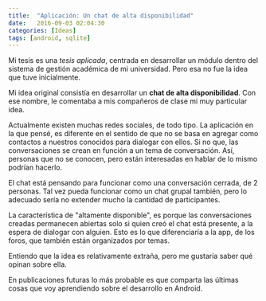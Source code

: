 ```yaml
---
title:  "Aplicación: Un chat de alta disponibilidad"
date:   2016-09-03 02:04:30
categories: [Ideas]
tags: [android, sqlite]
---
```

Mi tesis es una *tesis aplicada*, centrada en desarrollar un módulo dentro del sistema de gestión académica de mi universidad. Pero esa no fue la idea que tuve inicialmente.

Mi idea original consistía en desarrollar un **chat de alta disponibilidad**. Con ese nombre, le comentaba a mis compañeros de clase mi muy particular idea.

Actualmente existen muchas redes sociales, de todo tipo. La aplicación en la que pensé, es diferente en el sentido de que no se basa en agregar como contactos a nuestros conocidos para dialogar con ellos. Si no que, las conversaciones se crean en función a un tema de conversación. Así, personas que no se conocen, pero están interesadas en hablar de lo mismo podrían hacerlo.

El chat está pensando para funcionar como una conversación cerrada, de 2 personas. Tal vez pueda funcionar como un chat grupal también, pero lo adecuado sería no extender mucho la cantidad de participantes.

La característica de "altamente disponible", es porque las conversaciones creadas permanecen abiertas solo si quien creó el chat está presente, a la espera de dialogar con alguien. Esto es lo que diferenciaría a la app, de los foros, que también están organizados por temas.

Entiendo que la idea es relativamente extraña, pero me gustaría saber qué opinan sobre ella.

En publicaciones futuras lo más probable es que comparta las últimas cosas que voy aprendiendo sobre el desarrollo en Android.